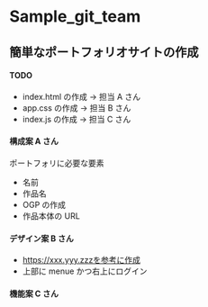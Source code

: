 # Sample_git_team

## 簡単なポートフォリオサイトの作成

#### TODO

- index.html の作成 -> 担当 A さん
- app.css の作成 -> 担当 B さん
- index.js の作成 -> 担当 C さん

#### 構成案 A さん

ポートフォリに必要な要素

- 名前
- 作品名
- OGP の作成
- 作品本体の URL

#### デザイン案 B さん

- https://xxx.yyy.zzzを参考に作成
- 上部に menue かつ右上にログイン

#### 機能案 C さん
